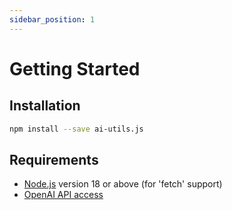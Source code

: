 ```yaml
---
sidebar_position: 1
---
```


# Getting Started

## Installation

```bash
npm install --save ai-utils.js
```

## Requirements

- [Node.js](https://nodejs.org/en/download/) version 18 or above (for 'fetch' support)
- [OpenAI API access](https://platform.openai.com/overview)
